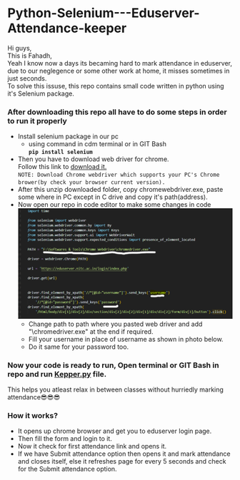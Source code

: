# Python-Selenium---Eduserver-Attendance-keeper

Hi guys,  
This is Fahadh,  
Yeah I know now a days its becaming hard to mark attendance in eduserver, due to our neglegence or some other work at home, it misses sometimes in just seconds.  
To solve this issuse, this repo contains small code written in python using it's Selenium package.

### After downloading this repo all have to do some steps in order to run it properly

- Install selenium package in our pc
  - using command in cdm terminal or in GIT Bash  
    <code><b>pip install selenium</b></code>
- Then you have to download web driver for chrome.  
  Follow this link to [download it.](https://sites.google.com/a/chromium.org/chromedriver/)  
  `NOTE: Download Chrome webdriver which supports your PC's Chrome brower(by check your browser current version).`
- After this unzip downloaded folder, copy chromewebdriver.exe, paste some where in PC except in C drive and copy it's path(address).
- Now open our repo in code editor to make some changes in code
  ![alt text](requiredChanges.PNG)
  - Change path to path where you pasted web driver and add "\chromedriver.exe" at the end if required.
  - Fill your username in place of username as shown in photo below.
  - Do it same for your password too.

### Now your code is ready to run, Open terminal or GIT Bash in repo and run [Kepper.py](Keeper.py) file.

This helps you atleast relax in between classes without hurriedly marking attendance😎😎😎

### How it works?

- It opens up chrome browser and get you to eduserver login page.
- Then fill the form and login to it.
- Now it check for first attendance link and opens it.
- If we have Submit attendance option then opens it and mark attendance and closes itself, else it refreshes page for every 5 seconds and check for the Submit attendance option.
